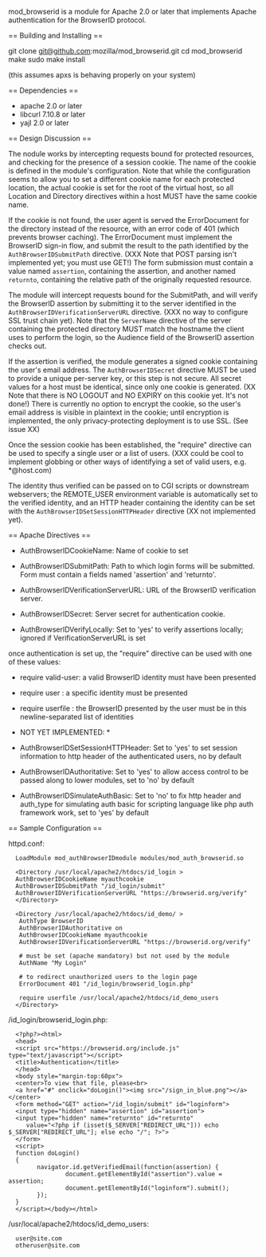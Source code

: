 mod_browserid is a module for Apache 2.0 or later that implements Apache authentication for the BrowserID protocol.

== Building and Installing ==

git clone git@github.com:mozilla/mod_browserid.git
cd mod_browserid
make
sudo make install

(this assumes apxs is behaving properly on your system)

== Dependencies ==

* apache 2.0 or later
* libcurl 7.10.8 or later
* yajl 2.0 or later

== Design Discussion ==

The nodule works by intercepting requests bound for protected resources, and checking for the presence of a session cookie.  The name of the cookie is defined in the module's configuration.  Note that while the configuration seems to allow you to set a different cookie name for each protected location, the actual cookie is set for the root of the virtual host, so all Location and Directory directives within a host MUST have the same cookie name.

If the cookie is not found, the user agent is served the ErrorDocument for the directory instead of the resource, with an error code of 401 (which prevents browser caching).  The ErrorDocument must implement the BrowserID sign-in flow, and submit the result to the path identified by the `AuthBrowserIDSubmitPath` directive.  (XXX Note that POST parsing isn't implemented yet; you must use GET!)  The form submission must contain a value named `assertion`, containing the assertion, and another named `returnto`, containing the relative path of the originally requested resource.

The module will intercept requests bound for the SubmitPath, and will verify the BrowserID assertion by submitting it to the server identified in the `AuthBrowserIDVerificationServerURL` directive. (XXX no way to configure SSL trust chain yet).  Note that the `ServerName` directive of the server containing the protected directory MUST match the hostname the client uses to perform the login, so the Audience field of the BrowserID assertion checks out.  

If the assertion is verified, the module generates a signed cookie containing the user's email address.  The `AuthBrowserIDSecret` directive MUST be used to provide a unique per-server key, or this step is not secure.  All secret values for a host must be identical, since only one cookie is generated.  (XX Note that there is NO LOGOUT and NO EXPIRY on this cookie yet.  It's not done!)  There is currently no option to encrypt the cookie, so the user's email address is visible in plaintext in the cookie; until encryption is implemented, the only privacy-protecting deployment is to use SSL.  (See issue XX)

Once the session cookie has been established, the "require" directive can be used to specify a single user or a list of users. (XXX could be cool to implement globbing or other ways of identifying a set of valid users, e.g. *@host.com)

The identity thus verified can be passed on to CGI scripts or downstream webservers; the REMOTE_USER environment variable is automatically set to the verified identity, and an HTTP header containing the identity can be set with the `AuthBrowserIDSetSessionHTTPHeader` directive (XX not implemented yet).

== Apache Directives ==

* AuthBrowserIDCookieName:
	Name of cookie to set

* AuthBrowserIDSubmitPath:
	Path to which login forms will be submitted.  Form must contain a fields named 'assertion' and 'returnto'.

* AuthBrowserIDVerificationServerURL:
	URL of the BrowserID verification server.

* AuthBrowserIDSecret:
	Server secret for authentication cookie.

* AuthBrowserIDVerifyLocally:
	Set to 'yes' to verify assertions locally; ignored if VerificationServerURL is set

once authentication is set up, the "require" directive can be used with one of these values:

* require valid-user: a valid BrowserID identity must have been presented
* require user <someID>: a specific identity must be presented
* require userfile <path-to-file>: the BrowserID presented by the user must be in this newline-separated list of identities

* NOT YET IMPLEMENTED: *

* AuthBrowserIDSetSessionHTTPHeader: 
	Set to 'yes' to set session information to http header of the authenticated users, no by default

* AuthBrowserIDAuthoritative:
	Set to 'yes' to allow access control to be passed along to lower modules, set to 'no' by default

* AuthBrowserIDSimulateAuthBasic:
	Set to 'no' to fix http header and auth_type for simulating auth basic for scripting language like php auth framework work, set to 'yes' by default


== Sample Configuration ==

httpd.conf:
```
  LoadModule mod_authBrowserIDmodule modules/mod_auth_browserid.so

  <Directory /usr/local/apache2/htdocs/id_login >
  AuthBrowserIDCookieName myauthcookie
  AuthBrowserIDSubmitPath "/id_login/submit"
  AuthBrowserIDVerificationServerURL "https://browserid.org/verify"
  </Directory>
  
  <Directory /usr/local/apache2/htdocs/id_demo/ >
   AuthType BrowserID
   AuthBrowserIDAuthoritative on
   AuthBrowserIDCookieName myauthcookie
   AuthBrowserIDVerificationServerURL "https://browserid.org/verify"
  
   # must be set (apache mandatory) but not used by the module
   AuthName "My Login"
  
   # to redirect unauthorized users to the login page
   ErrorDocument 401 "/id_login/browserid_login.php"

   require userfile /usr/local/apache2/htdocs/id_demo_users
  </Directory>
```

/id_login/browserid_login.php:

```
  <?php?><html>
  <head>
  <script src="https://browserid.org/include.js" type="text/javascript"></script>
  <title>Authentication</title>
  </head>
  <body style="margin-top:60px">
  <center>To view that file, please<br>
  <a href="#" onclick="doLogin()"><img src="/sign_in_blue.png"></a></center>
  <form method="GET" action="/id_login/submit" id="loginform">
  <input type="hidden" name="assertion" id="assertion">
  <input type="hidden" name="returnto" id="returnto" 
     value="<?php if (isset($_SERVER["REDIRECT_URL"])) echo $_SERVER["REDIRECT_URL"]; else echo "/"; ?>">
  </form>
  <script>
  function doLogin()
  {
        navigator.id.getVerifiedEmail(function(assertion) {
                document.getElementById("assertion").value = assertion;
                document.getElementById("loginform").submit();
        });
  }
  </script></body></html>
```
/usr/local/apache2/htdocs/id_demo_users:

```
  user@site.com
  otheruser@site.com
```